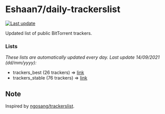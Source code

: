 
# Eshaan7/daily-trackerslist 

[![Last update](https://img.shields.io/badge/Last%20update-14/09/2021-blue.svg)](#)

Updated list of public BitTorrent trackers.

### Lists
*These lists are automatically updated every day. Last update 14/09/2021 (_dd/mm/yyyy_):*

* trackers_best (26 trackers) => [link](https://raw.githubusercontent.com/eshaan7/daily-trackerslist/master/trackers_best.txt)
* trackers_stable (76 trackers) => [link](https://raw.githubusercontent.com/eshaan7/daily-trackerslist/master/trackers_stable.txt)

## Note

Inspired by [ngosang/trackerslist](https://github.com/ngosang/trackerslist).
